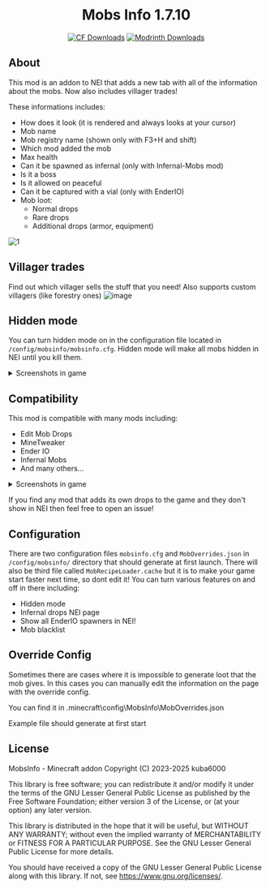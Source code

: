 <div align=center>

# Mobs Info 1.7.10

[![CF Downloads](https://cf.way2muchnoise.eu/full_879914_downloads.svg)](https://www.curseforge.com/minecraft/mc-mods/mobs-info) [![Modrinth Downloads](https://img.shields.io/modrinth/dt/ifG4OZxi?logo=modrinth)
](https://modrinth.com/mod/mobsinfo)

</div>

## About

This mod is an addon to NEI that adds a new tab with all of the information about the mobs. Now also includes villager trades!

These informations includes:
- How does it look (it is rendered and always looks at your cursor)
- Mob name
- Mob registry name (shown only with F3+H and shift)
- Which mod added the mob
- Max health
- Can it be spawned as infernal (only with Infernal-Mobs mod)
- Is it a boss
- Is it allowed on peaceful
- Can it be captured with a vial (only with EnderIO)
- Mob loot:
  - Normal drops
  - Rare drops
  - Additional drops (armor, equipment)

![1](https://github.com/kuba6000/Mobs-Info/assets/53441451/771b0adc-8b4d-450c-b7c5-2c2bd6b0b3fd)

## Villager trades

Find out which villager sells the stuff that you need! Also supports custom villagers (like forestry ones)
![image](https://github.com/user-attachments/assets/bdd10784-04f0-46bd-998b-85d777596e54)


## Hidden mode

You can turn hidden mode on in the configuration file located in `/config/mobsinfo/mobsinfo.cfg`.
Hidden mode will make all mobs hidden in NEI until you kill them.
<details>
  <summary>Screenshots in game</summary>

  ![image](https://github.com/kuba6000/Mobs-Info/assets/53441451/165b8b65-4fda-4084-8e28-ea86c3c086e4)

</details>

## Compatibility

This mod is compatible with many mods including:
- Edit Mob Drops
- MineTweaker
- Ender IO
- Infernal Mobs
- And many others...

<details>
  <summary>Screenshots in game</summary>

  ![image](https://github.com/kuba6000/Mobs-Info/assets/53441451/8f7e3b5c-2085-4512-b753-1894a28bf986)
  ![image](https://github.com/kuba6000/Mobs-Info/assets/53441451/765a72c2-6e73-4621-99e9-bc10b50f22c2)
  ![image](https://github.com/kuba6000/Mobs-Info/assets/53441451/21ea707f-5d5b-4180-bfb6-7f825c4cb563)

</details>

If you find any mod that adds its own drops to the game and they don't show in NEI then feel free to open an issue!

## Configuration

There are two configuration files `mobsinfo.cfg` and `MobOverrides.json` in `/config/mobsinfo/` directory that should generate at first launch.
There will also be third file called `MobRecipeLoader.cache` but it is to make your game start faster next time, so dont edit it!
You can turn various features on and off in there including:
- Hidden mode
- Infernal drops NEI page
- Show all EnderIO spawners in NEI!
- Mob blacklist

## Override Config
Sometimes there are cases where it is impossible to generate loot that the mob gives.
In this cases you can manually edit the information on the page with the override config.

You can find it in .minecraft\config\MobsInfo\MobOverrides.json

Example file should generate at first start

## License

MobsInfo - Minecraft addon
Copyright (C) 2023-2025  kuba6000

This library is free software; you can redistribute it and/or
modify it under the terms of the GNU Lesser General Public
License as published by the Free Software Foundation; either
version 3 of the License, or (at your option) any later version.

This library is distributed in the hope that it will be useful,
but WITHOUT ANY WARRANTY; without even the implied warranty of
MERCHANTABILITY or FITNESS FOR A PARTICULAR PURPOSE.  See the GNU
Lesser General Public License for more details.

You should have received a copy of the GNU Lesser General Public License
along with this library. If not, see <https://www.gnu.org/licenses/>.
